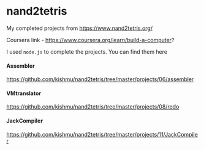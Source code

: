 # nand2tetris

My completed projects from https://www.nand2tetris.org/

Coursera link - https://www.coursera.org/learn/build-a-computer?

I used `node.js` to complete the projects. You can find them here

#### Assembler

https://github.com/kishmu/nand2tetris/tree/master/projects/06/assembler

#### VMtranslator

https://github.com/kishmu/nand2tetris/tree/master/projects/08/redo

#### JackCompiler

https://github.com/kishmu/nand2tetris/tree/master/projects/11/JackCompiler
